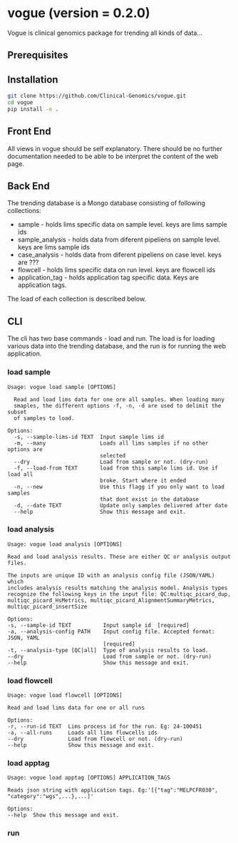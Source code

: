 # vogue (**version** = 0.2.0)

Vogue is clinical genomics package for trending all kinds of data...

## Prerequisites


## Installation


```bash
git clone https://github.com/Clinical-Genomics/vogue.git
cd vogue
pip install -e .
```

## Front End
All views in vogue should be self explanatory. There should be no further documentation needed to be able to be interpret the content of the web page.

## Back End
The trending database is a Mongo database consisting of following collections:

- sample - holds lims specific data on sample level. keys are lims sample ids
- sample_analysis - holds data from diferent pipeliens on sample level. keys are lims sample ids
- case_analysis - holds data from diferent pipeliens on case level. keys are ???
- flowcell - holds lims specific data on run level. keys are flowcell ids
- application_tag - holds application tag specific data. Keys are application tags.

The load of each collection is described below.

## CLI
The cli has two base commands - load and run. The load is for loading various data into the trending database, and the run is for running the web application.

### load sample
```
Usage: vogue load sample [OPTIONS]

  Read and load lims data for one ore all samples. When loading many
  smaples, the different options -f, -n, -d are used to delimit the subset
  of samples to load.

Options:
  -s, --sample-lims-id TEXT  Input sample lims id
  -m, --many                 Loads all lims samples if no other options are
                             selected
  --dry                      Load from sample or not. (dry-run)
  -f, --load-from TEXT       load from this sample lims id. Use if load all
                             broke. Start where it ended
  -n, --new                  Use this flagg if you only want to load samples
                             that dont exist in the database
  -d, --date TEXT            Update only samples delivered after date
  --help                     Show this message and exit.
  ```
  
  ### load analysis
  ```
  Usage: vogue load analysis [OPTIONS]

  Read and load analysis results. These are either QC or analysis output
  files.

  The inputs are unique ID with an analysis config file (JSON/YAML) which
  includes analysis results matching the analysis model. Analysis types
  recognize the following keys in the input file: QC:multiqc_picard_dup,
  multiqc_picard_HsMetrics, multiqc_picard_AlignmentSummaryMetrics,
  multiqc_picard_insertSize

Options:
  -s, --sample-id TEXT          Input sample id  [required]
  -a, --analysis-config PATH    Input config file. Accepted format: JSON, YAML
                                [required]
  -t, --analysis-type [QC|all]  Type of analysis results to load.
  --dry                         Load from sample or not. (dry-run)
  --help                        Show this message and exit.
  ```
  
  ### load flowcell
  
  ```
  Usage: vogue load flowcell [OPTIONS]

  Read and load lims data for one or all runs

Options:
  -r, --run-id TEXT  Lims process id for the run. Eg: 24-100451
  -a, --all-runs     Loads all lims flowcells ids
  --dry              Load from flowcell or not. (dry-run)
  --help             Show this message and exit.
  ```
  
  ### load apptag
  
  ```
  Usage: vogue load apptag [OPTIONS] APPLICATION_TAGS

  Reads json string with application tags. Eg:'[{"tag":"MELPCFR030",
  "category":"wgs",...},...]'

Options:
  --help  Show this message and exit.
  ```
  
### run



